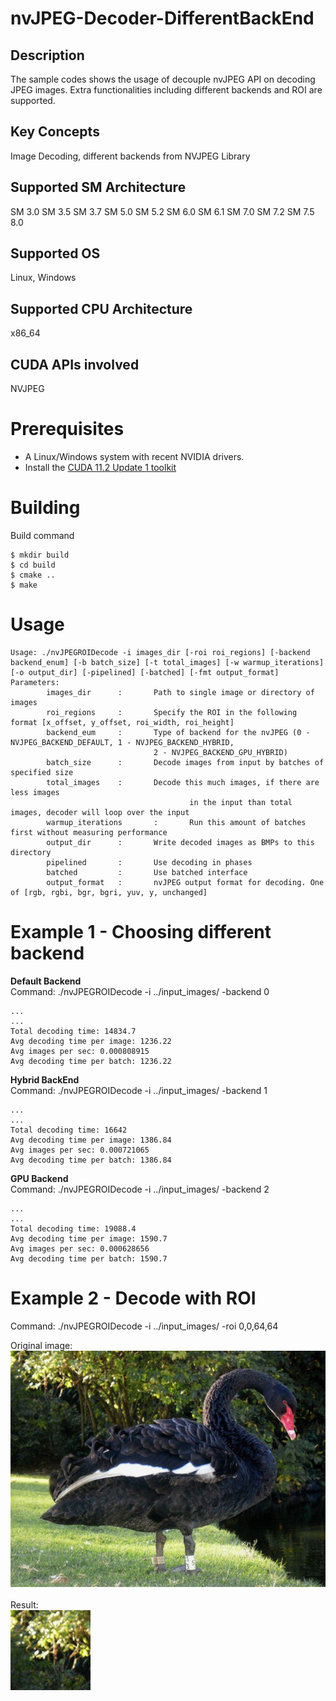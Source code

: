 # nvJPEG-Decoder-DifferentBackEnd

## Description
The sample codes shows the usage of decouple nvJPEG API on decoding JPEG images. Extra functionalities including different backends and ROI are supported.

## Key Concepts
Image Decoding, different backends from NVJPEG Library

## Supported SM Architecture 
SM 3.0 SM 3.5 SM 3.7 SM 5.0 SM 5.2 SM 6.0 SM 6.1 SM 7.0 SM 7.2 SM 7.5 8.0

## Supported OS
Linux, Windows

## Supported CPU Architecture
x86_64

## CUDA APIs involved
NVJPEG

# Prerequisites
- A Linux/Windows system with recent NVIDIA drivers.
- Install the [CUDA 11.2 Update 1 toolkit](https://developer.nvidia.com/cuda-downloads) 

# Building
Build command
```
$ mkdir build
$ cd build
$ cmake ..
$ make
```

# Usage
```
Usage: ./nvJPEGROIDecode -i images_dir [-roi roi_regions] [-backend backend_enum] [-b batch_size] [-t total_images] [-w warmup_iterations] [-o output_dir] [-pipelined] [-batched] [-fmt output_format]
Parameters: 
        images_dir      :       Path to single image or directory of images
        roi_regions     :       Specify the ROI in the following format [x_offset, y_offset, roi_width, roi_height]
        backend_eum     :       Type of backend for the nvJPEG (0 - NVJPEG_BACKEND_DEFAULT, 1 - NVJPEG_BACKEND_HYBRID,
                                2 - NVJPEG_BACKEND_GPU_HYBRID)
        batch_size      :       Decode images from input by batches of specified size
        total_images    :       Decode this much images, if there are less images 
                                        in the input than total images, decoder will loop over the input
        warmup_iterations       :       Run this amount of batches first without measuring performance
        output_dir      :       Write decoded images as BMPs to this directory
        pipelined       :       Use decoding in phases
        batched         :       Use batched interface
        output_format   :       nvJPEG output format for decoding. One of [rgb, rgbi, bgr, bgri, yuv, y, unchanged]
```

# Example 1 - Choosing different backend
**Default Backend**
<br />
Command: ./nvJPEGROIDecode -i ../input_images/ -backend 0
```
...
...
Total decoding time: 14834.7
Avg decoding time per image: 1236.22
Avg images per sec: 0.000808915
Avg decoding time per batch: 1236.22
```

**Hybrid BackEnd**
<br />
Command: ./nvJPEGROIDecode -i ../input_images/ -backend 1
```
...
...
Total decoding time: 16642
Avg decoding time per image: 1386.84
Avg images per sec: 0.000721065
Avg decoding time per batch: 1386.84
```

**GPU Backend**
<br />
Command: ./nvJPEGROIDecode -i ../input_images/ -backend 2
```
...
...
Total decoding time: 19088.4
Avg decoding time per image: 1590.7
Avg images per sec: 0.000628656
Avg decoding time per batch: 1590.7
```

# Example 2 - Decode with ROI
Command: ./nvJPEGROIDecode -i ../input_images/ -roi 0,0,64,64

Original image: 
<br />
![Original Image](./input_images/img9.jpg)
<br />
<br />
Result: 
<br />
![Result](img9_roi.png)











